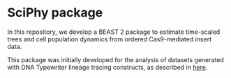 # SciPhy package

In this repository, we develop a BEAST 2 package to estimate time-scaled trees and cell population dynamics from ordered Cas9-mediated insert data.

This package was initially developed for the analysis of datasets generated with DNA Typewriter lineage tracing constructs, as described in [here](https://doi.org/10.1038/s41586-022-04922-8).


